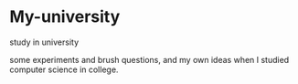 # My-university
study in university

some experiments and brush questions, and my own ideas when I studied computer science in college.

